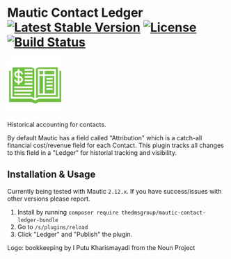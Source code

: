 # Mautic Contact Ledger [![Latest Stable Version](https://poser.pugx.org/thedmsgroup/mautic-contact-ledger-bundle/version)](https://packagist.org/packages/thedmsgroup/mautic-contact-ledger-bundle) [![License](https://poser.pugx.org/thedmsgroup/mautic-contact-ledger-bundle/license)](https://packagist.org/packages/thedmsgroup/mautic-contact-ledger-bundle) [![Build Status](https://travis-ci.com/TheDMSGroup/mautic-contact-ledger.svg?branch=master)](https://travis-ci.com/TheDMSGroup/mautic-contact-ledger)
![](./Assets/img/contactledger.png)

Historical accounting for contacts.

By default Mautic has a field called "Attribution" which is a catch-all financial cost/revenue field for each Contact. This  plugin tracks all changes to this field in a "Ledger" for historial tracking and visibility.

## Installation & Usage

Currently being tested with Mautic `2.12.x`.
If you have success/issues with other versions please report.

1. Install by running `composer require thedmsgroup/mautic-contact-ledger-bundle`
2. Go to `/s/plugins/reload`
3. Click "Ledger" and "Publish" the plugin.

Logo: bookkeeping by I Putu Kharismayadi from the Noun Project
